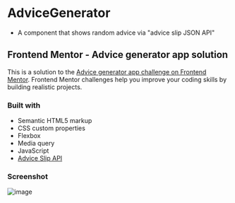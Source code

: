 # AdviceGenerator
- A component that shows random advice via "advice slip JSON API"

## Frontend Mentor - Advice generator app solution

This is a solution to the [Advice generator app challenge on Frontend Mentor](https://www.frontendmentor.io/challenges/advice-generator-app-QdUG-13db). Frontend Mentor challenges help you improve your coding skills by building realistic projects.

### Built with

- Semantic HTML5 markup
- CSS custom properties
- Flexbox
- Media query
- JavaScript
- [Advice Slip API](https://api.adviceslip.com)

### Screenshot
![image](https://user-images.githubusercontent.com/76474133/194526367-5d87bf98-b9dc-407d-82be-e7a4606aabc2.png)
